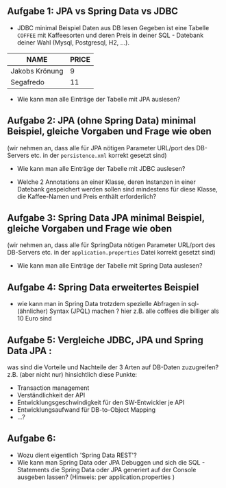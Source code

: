 ## Aufgabe 1: JPA vs Spring Data vs JDBC
- JDBC minimal Beispiel Daten aus DB lesen
Gegeben ist eine Tabelle `COFFEE` mit Kaffeesorten und deren Preis in deiner SQL - Datebank deiner Wahl (Mysql, Postgresql, H2, ...).

| NAME  | PRICE |
| ------------- | ------------- |
| Jakobs Krönung  | 9  |
| Segafredo  | 11  |

- Wie kann man alle Einträge der Tabelle mit JPA auslesen?
## Aufgabe 2: JPA (ohne Spring Data) minimal Beispiel, gleiche Vorgaben und Frage wie oben
(wir nehmen an, dass alle für JPA nötigen Parameter URL/port des DB-Servers etc.  in der `persistence.xml` korrekt gesetzt sind)

- Wie kann man alle Einträge der Tabelle mit JDBC auslesen?

- Welche 2 Annotations an einer Klasse, deren Instanzen in einer Datebank gespeichert werden sollen sind mindestens für diese Klasse, die Kaffee-Namen und Preis enthält erforderlich? 


## Aufgabe 3: Spring Data JPA minimal Beispiel, gleiche Vorgaben und Frage wie oben
(wir nehmen an, dass alle für SpringData nötigen Parameter URL/port des DB-Servers etc.  in der `application.properties`  Datei korrekt gesetzt sind)

- Wie kann man alle Einträge der Tabelle mit Spring Data auslesen?

## Aufgabe 4:  Spring Data erweitertes Beispiel
- wie kann man in Spring Data trotzdem spezielle Abfragen in sql-(ähnlicher) Syntax (JPQL)  machen ? hier z.B. alle coffees die billiger als 10 Euro sind


## Aufgabe 5: Vergleiche JDBC, JPA und Spring Data JPA : 
was sind die Vorteile und Nachteile der 3 Arten auf DB-Daten zuzugreifen? z.B. (aber nicht nur) hinsichtlich diese Punkte:

- Transaction management
- Verständlichkeit der API
- Entwicklungsgeschwindigkeit für den SW-Entwickler je API
- Entwicklungsaufwand für DB-to-Object Mapping
- ...?

## Aufgabe 6:
- Wozu dient  eigentlich 'Spring Data REST'?
- Wie kann man Spring Data oder JPA Debuggen und sich die SQL - Statements die Spring Data oder JPA generiert auf der Console ausgeben lassen? (Hinweis: per application.properties )